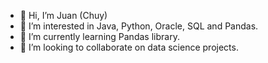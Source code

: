 - 👋 Hi, I’m Juan (Chuy)
- 👀 I’m interested in Java, Python, Oracle, SQL and Pandas. 
- 🌱 I’m currently learning Pandas library.
- 💞️ I’m looking to collaborate on data science projects.

<!---
jjs-astaroth/jjs-astaroth is a ✨ special ✨ repository because its `README.md` (this file) appears on your GitHub profile.
You can click the Preview link to take a look at your changes.
--->
